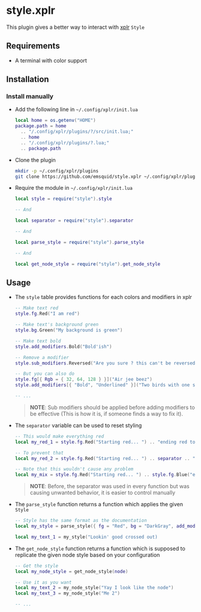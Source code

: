 # style.xplr

This plugin gives a better way to interact with [xplr](https://xplr.dev) `Style`

## Requirements

- A terminal with color support

## Installation

### Install manually

- Add the following line in `~/.config/xplr/init.lua`

    ```lua
    local home = os.getenv("HOME")
    package.path = home
      .. "/.config/xplr/plugins/?/src/init.lua;"
      .. home
      .. "/.config/xplr/plugins/?.lua;"
      .. package.path
    ```

- Clone the plugin

    ```bash
    mkdir -p ~/.config/xplr/plugins
    git clone https://github.com/emsquid/style.xplr ~/.config/xplr/plugins/style
    ```

- Require the module in `~/.config/xplr/init.lua`

    ```lua
    local style = require("style").style

    -- And
    
    local separator = require("style").separator

    -- And
    
    local parse_style = require("style").parse_style
    
    -- And

    local get_node_style = require("style").get_node_style
    ```

## Usage

- The `style` table provides functions for each colors and modifiers in xplr
    ```lua
    -- Make text red
    style.fg.Red("I am red")

    -- Make text's background green
    style.bg.Green("My background is green")

    -- Make text bold
    style.add_modifiers.Bold("Bold'ish")

    -- Remove a modifier
    style.sub_modifiers.Reversed("Are you sure ? this can't be reversed")

    -- But you can also do
    style.fg[{ Rgb = { 32, 64, 128 } }]("Air jee beez")
    style.add_modifiers[{ "Bold", "Underlined" }]("Two birds with one stone")
    
    -- ...
    ```
    > **NOTE**: Sub modifiers should be applied before adding modifiers to be effective (This is how it is, if someone finds a way to fix it).

- The `separator` variable can be used to reset styling
    ```lua
    -- This would make everything red
    local my_red_1 = style.fg.Red("Starting red... ") .. "ending red too..."

    -- To prevent that
    local my_red_2 = style.fg.Red("Starting red... ") .. separator .. "not ending red!"

    -- Note that this wouldn't cause any problem
    local my_mix = style.fg.Red("Starting red... ") .. style.fg.Blue("ending blue!")
    ```
    > **NOTE**: Before, the separator was used in every function but was causing unwanted behavior, it is easier to control manually

- The `parse_style` function returns a function which applies the given `Style` 
    ```lua
    -- Style has the same format as the documentation
    local my_style = parse_style({ fg = "Red", bg = "DarkGray", add_modifiers = { "Bold", "CrossedOut" } })

    local my_text_1 = my_style("Lookin' good crossed out)
    ```

- The `get_node_style` function returns a function which is supposed to replicate the given node style based on your configuration
    ```lua
    -- Get the style
    local my_node_style = get_node_style(node) 

    -- Use it as you want
    local my_text_2 = my_node_style("Yay I look like the node")
    local my_text_3 = my_node_style("Me 2")

    -- ...
    ```
